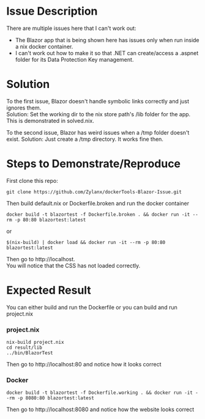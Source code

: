 # Issue Description
There are multiple issues here that I can't work out:
- The Blazor app that is being shown here has issues only when run inside a nix docker container.
- I can't work out how to make it so that .NET can create/access
  a .aspnet folder for its Data Protection Key management.

# Solution
To the first issue, Blazor doesn't handle symbolic links correctly and just ignores them.  
Solution: Set the working dir to the nix store path's /lib folder for the app.  
This is demonstrated in solved.nix.

To the second issue, Blazor has weird issues when a /tmp folder doesn't exist.
Solution: Just create a /tmp directory. It works fine then.

# Steps to Demonstrate/Reproduce
First clone this repo:
```
git clone https://github.com/Zylanx/dockerTools-Blazor-Issue.git
```

Then build default.nix or Dockerfile.broken and run the docker container
```
docker build -t blazortest -f Dockerfile.broken . && docker run -it --rm -p 80:80 blazortest:latest
```
or  
```
$(nix-build) | docker load && docker run -it --rm -p 80:80 blazortest:latest
```

Then go to http://localhost.  
You will notice that the CSS has not loaded correctly.

# Expected Result
You can either build and run the Dockerfile or you can build and run project.nix
### project.nix
```
nix-build project.nix
cd result/lib
../bin/BlazorTest
```
Then go to http://localhost:80 and notice how it looks correct

### Docker
```
docker build -t blazortest -f Dockerfile.working . && docker run -it --rm -p 8080:80 blazortest:latest
```
Then go to http://localhost:8080 and notice how the website looks correct
